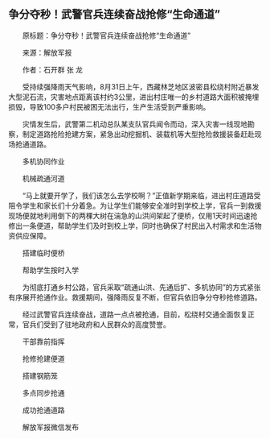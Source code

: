 ## 争分夺秒！武警官兵连续奋战抢修“生命通道”
　　原标题：争分夺秒！武警官兵连续奋战抢修“生命通道”

　　来源：解放军报

　　作者：石开群 张 龙

　　受持续强降雨天气影响，8月31日上午，西藏林芝地区波密县松绕村附近暴发大型泥石流，灾害地点距离该村约3公里，进出村庄唯一的乡村道路大面积被掩埋损毁，导致100多户村民被困无法出行，生产生活受到严重影响。

　　灾情发生后，武警第二机动总队某支队官兵闻令而动，深入灾害一线现地勘察，制定道路抢险抢建方案，紧急出动挖掘机、装载机等大型抢险救援装备赶赴现场抢通道路。

　　多机协同作业

　　机械疏通河道

　　“马上就要开学了，我们该怎么去学校啊？”正值新学期来临，进出村庄道路受阻令学生和家长们十分着急。为让学生们能够安全准时到学校上学，官兵一到救援现场便就地利用倒下的两棵大树在湍急的山洪间架起了便桥，仅用1天时间迅速抢修出一条便道，帮助学生们及时到校上学，同时也确保了村民出入村需求和生活物资供应保障。

　　搭建临时便桥

　　帮助学生按时入学

　　为彻底打通乡村公路，官兵采取“疏通山洪、先通后扩、多机协同”的方式紧张有序展开抢通作业。救援期间，强降雨反复不断，但官兵依旧争分夺秒抢修道路。

　　经过武警官兵连续奋战，道路一点点被抢通，目前，松绕村交通全面恢复正常，官兵们受到了驻地政府和人民群众的高度赞誉。

　　干部靠前指挥

　　抢修抢建便道

　　搭建钢筋笼

　　多点同步抢通

　　成功抢通道路

　　解放军报微信发布

